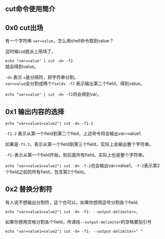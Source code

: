 ## cut命令使用简介

## 0x0 cut出场

有一个字符串 `var=value`，怎么用shell命令取到value？

这时候cut就派上用场了。

`echo "var=value" | cut -d= -f2`  
就会得到value。

`-d=` 表示 `=`是分隔符，把字符串分割。  
`var=value`会分割成两个`fields`. `-f2` 表示输出第二个field，得到value。

`echo "var=value" | cut -d= -f2`将会得到var。

## 0x1 输出内容的选择

    echo "var=value1=value2"| cut -d= -f1-2
    

`-f1-2` 表示从第一个field到第二个fied，上述命令将会输出var=value1.

如果是`-f1-3`，表示从第一个field到第三个field，实际上会输出整个字符串。

`-f1-`表示从第一个field开始，到后面所有field。实际上也是整个字符串。

`echo "var=value1=value2"| cut -d= -f-2`也会输出var=value1。`-f-2`表示第2个field之前的所有field，包含第2个field。

## 0x2 替换分割符

有人说不想输出分割符，这个也可以。如果你想用逗号分割各个field.

    echo "var=value1=value2"| cut -d= -f1- --output-delimiter=,
    

如果你想用空格分割各个field，传递给`--output-delimiter`的空格要加引号

    echo "var=value1=value2"| cut -d= -f1- --output-delimiter=" "

